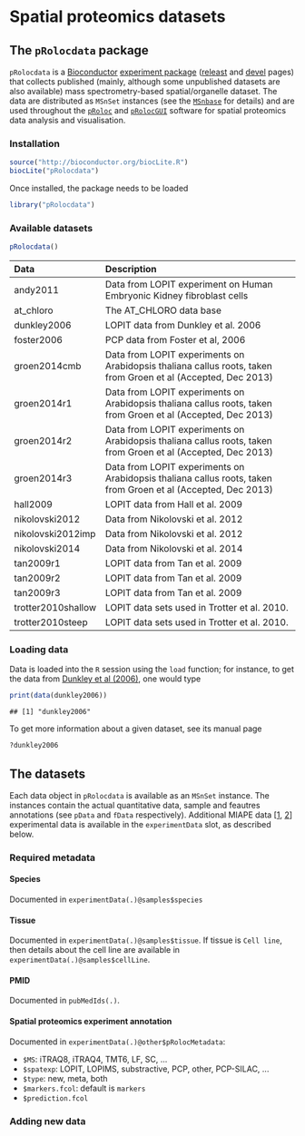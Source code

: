 Spatial proteomics datasets
============================

## The `pRolocdata` package

`pRolocdata` is a [Bioconductor](http://bioconductor.org/)
[experiment package](http://bioconductor.org/packages/release/BiocViews.html#___ExperimentData)
([releast](http://bioconductor.org/packages/release/data/experiment/html/pRolocdata.html)
and
[devel](http://bioconductor.org/packages/devel/data/experiment/html/pRolocdata.html)
pages) that collects published (mainly, although some unpublished
datasets are also available) mass spectrometry-based spatial/organelle
dataset. The data are distributed as `MSnSet` instances (see the
[`MSnbase`](http://www.bioconductor.org/packages/release/bioc/html/MSnbase.html)
for details) and are used throughout the
[`pRoloc`](http://bioconductor.org/packages/release/data/experiment/html/pRolocdata.html)
and
[`pRolocGUI`](http://bioconductor.org/packages/devel/bioc/html/pRolocGUI.html)
software for spatial proteomics data analysis and visualisation.

### Installation




```r
source("http://bioconductor.org/biocLite.R")
biocLite("pRolocdata")
```

Once installed, the package needs to be loaded


```r
library("pRolocdata")
```

### Available datasets


```r
pRolocdata()
```


|Data               |Description                                                                                                   |
|:------------------|:-------------------------------------------------------------------------------------------------------------|
|andy2011           |Data from LOPIT experiment on Human Embryonic Kidney fibroblast cells                                         |
|at_chloro          |The AT_CHLORO data base                                                                                       |
|dunkley2006        |LOPIT data from Dunkley et al. 2006                                                                           |
|foster2006         |PCP data from Foster et al, 2006                                                                              |
|groen2014cmb       |Data from LOPIT experiments on Arabidopsis thaliana callus roots, taken from Groen et al (Accepted, Dec 2013) |
|groen2014r1        |Data from LOPIT experiments on Arabidopsis thaliana callus roots, taken from Groen et al (Accepted, Dec 2013) |
|groen2014r2        |Data from LOPIT experiments on Arabidopsis thaliana callus roots, taken from Groen et al (Accepted, Dec 2013) |
|groen2014r3        |Data from LOPIT experiments on Arabidopsis thaliana callus roots, taken from Groen et al (Accepted, Dec 2013) |
|hall2009           |LOPIT data from Hall et al. 2009                                                                              |
|nikolovski2012     |Data from Nikolovski et al. 2012                                                                              |
|nikolovski2012imp  |Data from Nikolovski et al. 2012                                                                              |
|nikolovski2014     |Data from Nikolovski et al. 2014                                                                              |
|tan2009r1          |LOPIT data from Tan et al. 2009                                                                               |
|tan2009r2          |LOPIT data from Tan et al. 2009                                                                               |
|tan2009r3          |LOPIT data from Tan et al. 2009                                                                               |
|trotter2010shallow |LOPIT data sets used in Trotter et al. 2010.                                                                  |
|trotter2010steep   |LOPIT data sets used in Trotter et al. 2010.                                                                  |
### Loading data

Data is loaded into the `R` session using the `load` function; for
instance, to get the data from
[Dunkley et al (2006)](http://www.pnas.org/content/103/17/6518.abstract),
one would type


```r
print(data(dunkley2006))
```

```
## [1] "dunkley2006"
```

To get more information about a given dataset, see its manual page


```r
?dunkley2006
```

## The datasets

Each data object in `pRolocdata` is available as an `MSnSet`
instance. The instances contain the actual quantitative data, sample
and feautres annotations (see `pData` and `fData`
respectively). Additional MIAPE data
[[1](https://en.wikipedia.org/wiki/Minimum_Information_About_a_Proteomics_Experiment),
[2](http://www.nature.com/nbt/journal/v25/n8/abs/nbt1329.html)]
experimental data is available in the `experimentData` slot, as
described below.

### Required metadata

#### Species
Documented in `experimentData(.)@samples$species`

#### Tissue

Documented in `experimentData(.)@samples$tissue`. If tissue is `Cell
line`, then details about the cell line are available in
`experimentData(.)@samples$cellLine`.

#### PMID
Documented in `pubMedIds(.)`.

#### Spatial proteomics experiment annotation

Documented in `experimentData(.)@other$pRolocMetadata`:
  - `$MS`: iTRAQ8, iTRAQ4, TMT6, LF, SC, ...
  - `$spatexp`: LOPIT, LOPIMS, substractive, PCP, other, PCP-SILAC, ...
  - `$type`: new, meta, both
  - `$markers.fcol`: default is `markers`
  - `$prediction.fcol`

### Adding new data
